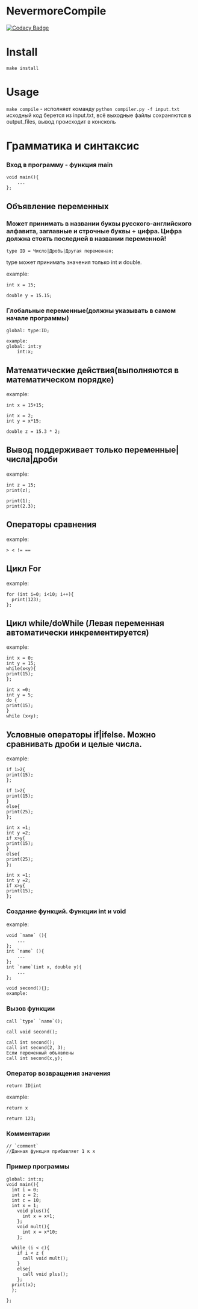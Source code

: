# NevermoreCompile
[![Codacy Badge](https://app.codacy.com/project/badge/Grade/edf91b9620424cb9bd320449b735abe6)](https://app.codacy.com/gh/NevermoreKatana/NevermoreCompile/dashboard?utm_source=gh&utm_medium=referral&utm_content=&utm_campaign=Badge_grade)
# Install
```make
make install
````

# Usage
``` make compile ``` - исполняет команду ```python compiler.py -f input.txt``` исходный код берется из input.txt, всё выходные файлы сохраняются в output_files, вывод происходит в консколь

# Грамматика и синтаксис

### Вход в программу - функция main 
```
void main(){
    ...
};
```

## Объявление переменных
### Может принимать в названии буквы русского-английского алфавита, заглавные и строчные буквы + цифра. Цифра должна стоять последней в названии переменной!

````
type ID = Число|Дробь|Другая переменная;
````
type может принимать значения только int и double.

example:
````
int x = 15;
````
````
double y = 15.15;
````
### Глобальные переменные(должны указывать в самом начале программы)

```
global: type:ID;
```
```
example:
global: int:y
    int:x;
```


## Математические действия(выполняются в математическом порядке)
example:
````
int x = 15+15;
````
````
int x = 2;
int y = x*15;
````
````
double z = 15.3 * 2;
````

## Вывод поддерживает только переменные|числа|дроби
example:
```
int z = 15;
print(z);
````
````
print(1);
print(2.3);
````

## Операторы сравнения 
example:
````
> < != ==
````

## Цикл For
example:
```
for (int i=0; i<10; i++){
  print(123);
};
```

## Цикл while/doWhile (Левая переменная автоматически инкрементируется)
example:
````
int x = 0;
int y = 15;
while(x<y){
print(15);
};
````
````
int x =0;
int y = 5;
do {
print(15);
}
while (x<y);
````
## Условные операторы if|ifelse. Можно сравнивать дроби и целые числа.
example:
````
if 1>2{
print(15);
};
````
````
if 1>2{
print(15);
}
else{
print(25);
};
````
````
int x =1;
int y =2;
if x>y{
print(15);
}
else{
print(25);
};
````
````
int x =1;
int y =2;
if x>y{
print(15);
};
````

### Создание функций. Функции int и void
example:
```
void `name` (){
    ...
};
int `name` (){
    ...
};
int `name`(int x, double y){
    ...
};

void second(){};
example:
```
### Вызов функции 
```
call `type` `name`();

call void second();

call int second();
call int second(2, 3);
Если переменный объявлены 
call int second(x,y);
```

### Оператор возвращения значения
```
return ID|int
```
example:
```
return x

return 123;
```
### Комментарии
```
// `comment`
//Данная функция прибавляет 1 к x
```

### Пример программы 
```
global: int:x;
void main(){
  int i = 0;
  int z = 2;
  int c = 10;
  int x = 1;
    void plus(){
      int x = x+1;
    };
    void mult(){
      int x = x*10;
    };

  while (i < c){
    if i < z {
      call void mult();
    }
    else{
      call void plus();
    };
  print(x);
  };

};
```
